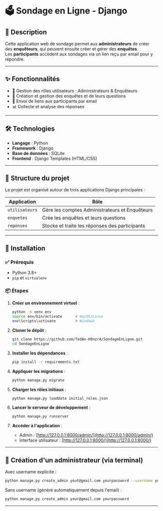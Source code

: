 
# 🗳️ Sondage en Ligne - Django

## 📌 Description

Cette application web de sondage permet aux **administrateurs** de créer des **enquêteurs**, qui peuvent ensuite créer et gérer des **enquêtes**.  
Les **participants** accèdent aux sondages via un lien reçu par email pour y répondre.

---

## ✨ Fonctionnalités

- 🔐 Gestion des rôles utilisateurs : Administrateurs & Enquêteurs
- 📝 Création et gestion des enquêtes et de leurs questions
- 📩 Envoi de liens aux participants par email
- 📊 Collecte et analyse des réponses

---

## 🛠️ Technologies

- **Langage** : Python
- **Framework** : Django
- **Base de données** : SQLite
- **Frontend** : Django Templates (HTML/CSS)

---

## 🧭 Structure du projet

Le projet est organisé autour de trois applications Django principales :

| **Application**   | **Rôle**                                      |
|--------------------|-----------------------------------------------|
| `utilisateurs`     | Gère les comptes Administrateurs et Enquêteurs |
| `enquetes`         | Crée les enquêtes et leurs questions          |
| `reponses`         | Stocke et traite les réponses des participants |

---

## 🚀 Installation

### ✅ Prérequis

- Python 3.8+
- `pip` et `virtualenv`

### 📦 Étapes

1. **Créer un environnement virtuel** :

   ```bash
   python -m venv env
   source env/bin/activate      # macOS/Linux
   env\Scripts\activate         # Windows
   ```

2. **Cloner le dépôt** :

   ```bash
   git clone https://github.com/TedAn-H0nzrA/SondageEnLigne.git
   cd SondageEnLigne
   ```

3. **Installer les dépendances** :

   ```bash
   pip install -r requirements.txt
   ```

4. **Appliquer les migrations** :

   ```bash
   python manage.py migrate
   ```

5. **Charger les rôles initiaux** :

   ```bash
   python manage.py loaddata initial_roles.json
   ```

6. **Lancer le serveur de développement** :

   ```bash
   python manage.py runserver
   ```

7. **Accéder à l'application** :
   - Admin : [http://127.0.0.1:8000/admin/](http://127.0.0.1:8000/admin/)
   - Interface utilisateur : [http://127.0.0.1:8000/](http://127.0.0.1:8000/)

---

## 👤 Création d'un administrateur (via terminal)

Avec username explicite :

```bash
python manage.py create_admin yout@gmail.com yourpassword --username yourusername
```

Sans username (généré automatiquement depuis l'email) :

```bash
python manage.py create_admin your@gmail.com yourpassword
```

---
